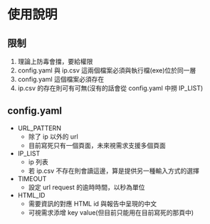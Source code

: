 # 使用說明

## 限制

1. 理論上防毒會擋，要給權限
2. config.yaml 與 ip.csv 這兩個檔案必須與執行檔(exe)位於同一層
3. config.yaml 這個檔案必須存在
4. ip.csv 的存在則可有可無(沒有的話會從 config.yaml 中撈 IP_LIST)

## config.yaml

* URL_PATTERN  
  * 除了 ip 以外的 url
  * 目前寫死只有一個頁面，未來視需求支援多個頁面
* IP_LIST  
  * ip 列表
  * 若 ip.csv 不存在則會讀這邊，算是提供另一種輸入方式的選擇
* TIMEOUT  
  * 設定 url request 的逾時時間，以秒為單位
* HTML_ID  
  * 需要資訊的對應 HTML id 與報告中呈現的中文
  * 可視需求添增 key value(但目前只能用在目前寫死的那頁中)
